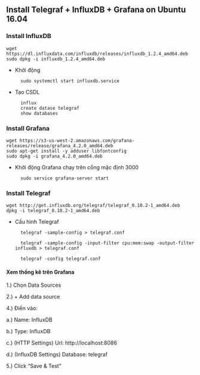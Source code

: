 ## Install Telegraf + InfluxDB + Grafana on Ubuntu 16.04

### Install InfluxDB
	wget https://dl.influxdata.com/influxdb/releases/influxdb_1.2.4_amd64.deb
	sudo dpkg -i influxdb_1.2.4_amd64.deb

- Khởi động
	
		sudo systemctl start influxdb.service

- Tạo CSDL

		influx
		create datase telegraf
		show databases

### Install Grafana 
	wget https://s3-us-west-2.amazonaws.com/grafana-releases/release/grafana_4.2.0_amd64.deb
	sudo apt-get install -y adduser libfontconfig
	sudo dpkg -i grafana_4.2.0_amd64.deb

- Khởi động Grafana chạy trên cổng mặc định 3000

		sudo service grafana-server start

### Install Telegraf
	wget http://get.influxdb.org/telegraf/telegraf_0.10.2-1_amd64.deb
	dpkg -i telegraf_0.10.2-1_amd64.deb

- Cấu hình Telegraf

		telegraf -sample-config > telegraf.conf

		telegraf -sample-config -input-filter cpu:mem:swap -output-filter influxdb > telegraf.conf

		telegraf -config telegraf.conf

#### Xem thống kê trên Grafana

1.) Chọn Data Sources

2.) + Add data source

4.) Điền vào:

 a.) Name: InfluxDB

 b.) Type: InfluxDB

 c.) (HTTP Settings) Url: http://localhost:8086

 d.) (InfluxDB Settings) Database: telegraf

5.) Click “Save & Test”
